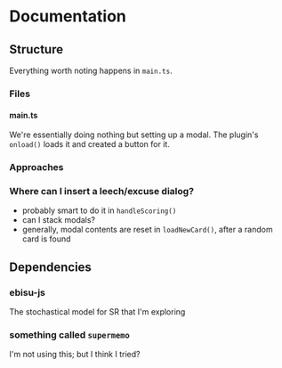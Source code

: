 # Documentation

## Structure

Everything worth noting happens in `main.ts`.

### Files

#### main.ts

We're essentially doing nothing but setting up a modal. The plugin's `onload()` loads it and created a button for it.

### Approaches

### Where can I insert a leech/excuse dialog?

- probably smart to do it in `handleScoring()`
- can I stack modals?
- generally, modal contents are reset in `loadNewCard()`, after a random card is found

## Dependencies

### ebisu-js

The stochastical model for SR that I'm exploring

### something called `supermemo`

I'm not using this; but I think I tried?